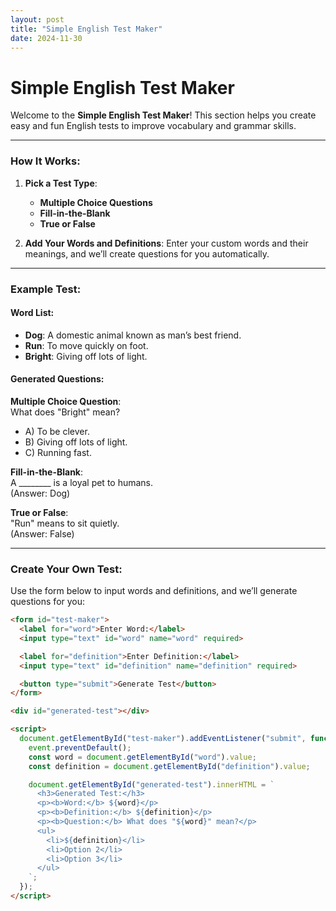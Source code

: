 ```yaml
---
layout: post
title: "Simple English Test Maker"
date: 2024-11-30
---
```


# Simple English Test Maker

Welcome to the **Simple English Test Maker**! This section helps you create easy and fun English tests to improve vocabulary and grammar skills.

---

### How It Works:

1. **Pick a Test Type**:
   - **Multiple Choice Questions**
   - **Fill-in-the-Blank**
   - **True or False**

2. **Add Your Words and Definitions**:
   Enter your custom words and their meanings, and we’ll create questions for you automatically.

---

### Example Test:

#### Word List:
- **Dog**: A domestic animal known as man’s best friend.
- **Run**: To move quickly on foot.
- **Bright**: Giving off lots of light.

#### Generated Questions:

**Multiple Choice Question**:  
What does "Bright" mean?  
- A) To be clever.  
- B) Giving off lots of light.  
- C) Running fast.

**Fill-in-the-Blank**:  
A ________ is a loyal pet to humans.  
(Answer: Dog)

**True or False**:  
"Run" means to sit quietly.  
(Answer: False)

---

### Create Your Own Test:

Use the form below to input words and definitions, and we’ll generate questions for you:

```html
<form id="test-maker">
  <label for="word">Enter Word:</label>
  <input type="text" id="word" name="word" required>

  <label for="definition">Enter Definition:</label>
  <input type="text" id="definition" name="definition" required>

  <button type="submit">Generate Test</button>
</form>

<div id="generated-test"></div>

<script>
  document.getElementById("test-maker").addEventListener("submit", function(event) {
    event.preventDefault();
    const word = document.getElementById("word").value;
    const definition = document.getElementById("definition").value;

    document.getElementById("generated-test").innerHTML = `
      <h3>Generated Test:</h3>
      <p><b>Word:</b> ${word}</p>
      <p><b>Definition:</b> ${definition}</p>
      <p><b>Question:</b> What does "${word}" mean?</p>
      <ul>
        <li>${definition}</li>
        <li>Option 2</li>
        <li>Option 3</li>
      </ul>
    `;
  });
</script>
